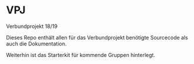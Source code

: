 # VPJ
Verbundprojekt 18/19

Dieses Repo enthält allen für das Verbundprojekt benötigte Sourcecode als auch die Dokumentation.

Weiterhin ist das Starterkit für kommende Gruppen hinterlegt.
